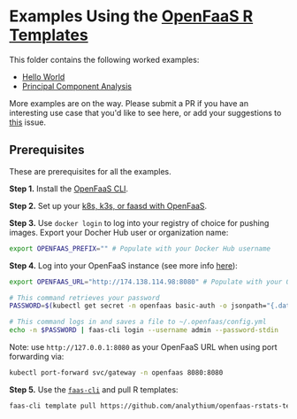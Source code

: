 # Examples Using the [OpenFaaS R Templates](https://github.com/analythium/openfaas-rstats-templates)

This folder contains the following worked examples:

- [Hello World](00-hello/README.md)
- [Principal Component Analysis](01-principal-components/README.md)

More examples are on the way.
Please submit a PR if you have an interesting use case that
you'd like to see here, or add your suggestions to
[this](https://github.com/analythium/openfaas-rstats-templates/issues/20) issue.

## Prerequisites

These are prerequisites for all the examples.

__Step 1.__ Install the [OpenFaaS CLI](https://docs.openfaas.com/cli/install/).

__Step 2.__ Set up your [k8s, k3s, or faasd with OpenFaaS](https://docs.openfaas.com/deployment/).

__Step 3.__ Use `docker login` to log into your registry of choice for pushing images.
Export your Docher Hub user or organization name:

```bash
export OPENFAAS_PREFIX="" # Populate with your Docker Hub username
```

__Step 4.__ Log into your OpenFaaS instance (see more info [here](https://github.com/openfaas/workshop/blob/master/lab1b.md)):

```bash
export OPENFAAS_URL="http://174.138.114.98:8080" # Populate with your OpenFaaS URL

# This command retrieves your password
PASSWORD=$(kubectl get secret -n openfaas basic-auth -o jsonpath="{.data.basic-auth-password}" | base64 --decode; echo)

# This command logs in and saves a file to ~/.openfaas/config.yml
echo -n $PASSWORD | faas-cli login --username admin --password-stdin
```

Note: use `http://127.0.0.1:8080` as your OpenFaaS URL when using port forwarding via:

```bash
kubectl port-forward svc/gateway -n openfaas 8080:8080
```

__Step 5.__ Use the [`faas-cli`](https://github.com/openfaas/faas-cli) and pull R templates:

```bash
faas-cli template pull https://github.com/analythium/openfaas-rstats-templates
```
